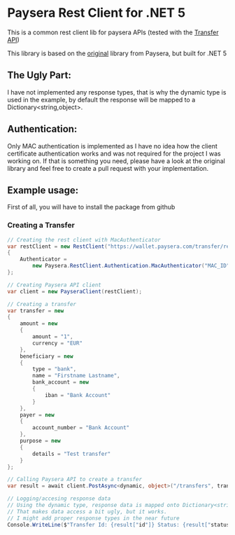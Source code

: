 # Paysera Rest Client for .NET 5
This is a common rest client lib for paysera APIs (tested with the [Transfer API](https://developers.paysera.com/en/transfer/))

This library is based on the [original](https://github.com/paysera/dotnet-lib-rest-client-common) library from Paysera, but built for .NET 5

## The Ugly Part:
I have not implemented any response types, that is why the dynamic type is used in the example, by default the response will be mapped to a Dictionary<string,object>.

## Authentication:
Only MAC authentication is implemented as I have no idea how the client certificate authentication works and was not required for the project I was working on. If that is something you need, please have a look at the original library and feel free to create a pull request with your implementation.

## Example usage:
First of all, you will have to install the package from github

### Creating a Transfer
```c#
// Creating the rest client with MacAuthenticator
var restClient = new RestClient("https://wallet.paysera.com/transfer/rest/v1")
{
    Authenticator =
        new Paysera.RestClient.Authentication.MacAuthenticator("MAC_ID", "MAC_KEY")
};

// Creating Paysera API client
var client = new PayseraClient(restClient);

// Creating a transfer
var transfer = new
{
    amount = new
    {
        amount = "1",
        currency = "EUR"
    },
    beneficiary = new
    {
        type = "bank",
        name = "Firstname Lastname",
        bank_account = new
        {
            iban = "Bank Account"
        }
    },
    payer = new
    {
        account_number = "Bank Account"
    },
    purpose = new
    {
        details = "Test transfer"
    }
};

// Calling Paysera API to create a transfer
var result = await client.PostAsync<dynamic, object>("/transfers", transfer);

// Logging/accesing response data
// Using the dynamic type, response data is mapped onto Dictionary<string, object>
// That makes data access a bit ugly, but it works. 
// I might add proper response types in the near future
Console.WriteLine($"Transfer Id: {result["id"]} Status: {result["status"]}");
```